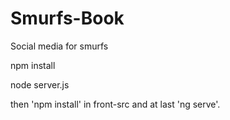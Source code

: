 # Smurfs-Book
Social media for smurfs

npm install

node server.js

then 'npm install' in front-src and at last 'ng serve'.
